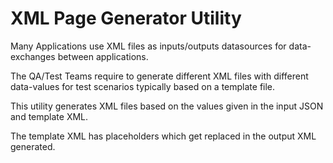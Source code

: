 # XML Page Generator Utility


Many Applications use XML files as inputs/outputs datasources for data-exchanges between applications.

The QA/Test Teams require to generate different XML files with different data-values for test scenarios typically based on a template file.

This utility generates XML files based on the values given in the input JSON and template XML.

The template XML has placeholders which get replaced in the output XML generated.

